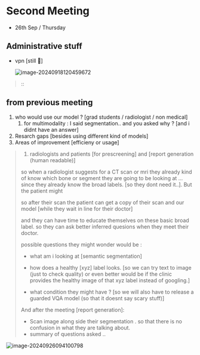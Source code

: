 # Second Meeting

- 26th Sep / Thursday



## Administrative stuff

* vpn [still 🫠]

  ![image-20240918120459672](/home/adi/.config/Typora/typora-user-images/image-20240918120459672.png)

> ::



## from previous meeting

1. who would use our model ? [grad students / radiologist / non medical]
   1. for multimodality : I said segmentation.. and you asked why ? [and i didnt have an answer]
2. Resarch gaps [besides using different kind of models]
3. Areas of improvement [efficieny or usage]

>1. radiologists and patients [for prescreening] and [report generation (human readable)]
>
>so when a radiologist suggests for a CT scan or mri they already kind of know which bone or segment they are going to be looking at ... since they already know the broad labels. [so they dont need it..]. But the patient might
>
>so after their scan the patient can get a copy of their scan and our model [while they wait in line for their doctor]
>
>and they can have time to educate themselves on these basic broad label. so they can ask better inferred quesions when they meet their doctor.
>
>possible questions they might wonder would be :
>
>* what am i looking at [semantic segmentation]
>
> * how does a healthy [xyz] label looks. [so we can try text to image (just to check quality) or even better would be if the clinic provides the healthy image of that xyz label instead of googling.]
> * what condition they might have ? [so we will also have to release a guarded VQA model (so that it doesnt say scary stuff)]
>
>
>And after the meeting [report generation]:
>
>* Scan image along side their segmentation . so that there is no confusion in what they are talking about.
>* summary of questions asked ..



![image-20240926094100798](/home/adi/.config/Typora/typora-user-images/image-20240926094100798.png)



